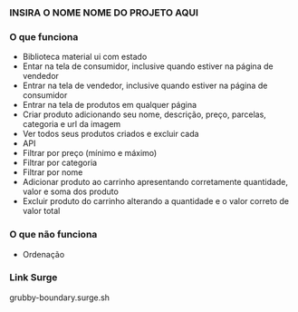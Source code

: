 ### INSIRA O NOME NOME DO PROJETO AQUI

### O que funciona
- Biblioteca material ui com estado
- Entar na tela de consumidor, inclusive quando estiver na página de vendedor
- Entrar na tela de vendedor, inclusive quando estiver na página de consumidor
- Entrar na tela de produtos em qualquer página
- Criar produto adicionando seu nome, descrição, preço, parcelas, categoria e url da imagem
- Ver todos seus produtos criados e excluir cada 
- API
- Filtrar por preço (mínimo e máximo)
- Filtrar por categoria
- Filtrar por nome
- Adicionar produto ao carrinho apresentando corretamente quantidade, valor e soma dos produto
- Excluir produto do carrinho alterando a quantidade e o valor correto de valor total

### O que não funciona
- Ordenação

### Link Surge 
grubby-boundary.surge.sh

